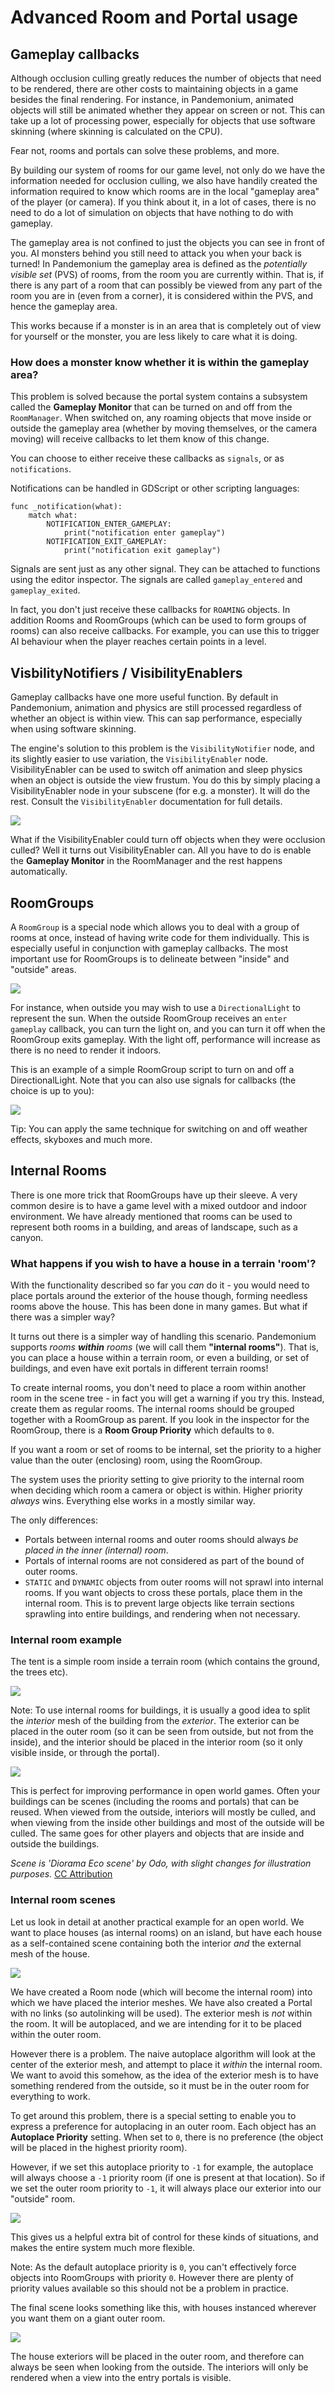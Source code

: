 
# Advanced Room and Portal usage

## Gameplay callbacks

Although occlusion culling greatly reduces the number of objects that need to be rendered, there are
other costs to maintaining objects in a game besides the final rendering. For instance, in Pandemonium,
animated objects will still be animated whether they appear on screen or not. This can take up a lot of
processing power, especially for objects that use software skinning (where skinning is calculated on the CPU).

Fear not, rooms and portals can solve these problems, and more.

By building our system of rooms for our game level, not only do we have the information needed for
occlusion culling, we also have handily created the information required to know which rooms are in the
local "gameplay area" of the player (or camera). If you think about it, in a lot of cases, there is no
need to do a lot of simulation on objects that have nothing to do with gameplay.

The gameplay area is not confined to just the objects you can see in front of you. AI monsters behind
you still need to attack you when your back is turned! In Pandemonium the gameplay area is defined as
the *potentially visible set* (PVS) of rooms, from the room you are currently within. That is, if there
is any part of a room that can possibly be viewed from any part of the room you are in (even from a
corner), it is considered within the PVS, and hence the gameplay area.

This works because if a monster is in an area that is completely out of view for yourself or the monster,
you are less likely to care what it is doing.

### How does a monster know whether it is within the gameplay area?

This problem is solved because the portal system contains a subsystem called the **Gameplay Monitor** that
can be turned on and off from the `RoomManager`. When switched on, any roaming objects
that move inside or outside the gameplay area (whether by moving themselves, or the camera moving)
will receive callbacks to let them know of this change.

You can choose to either receive these callbacks as `signals`, or as `notifications`.

Notifications can be handled in GDScript or other scripting languages:

```
func _notification(what):
	match what:
		NOTIFICATION_ENTER_GAMEPLAY:
			print("notification enter gameplay")
		NOTIFICATION_EXIT_GAMEPLAY:
			print("notification exit gameplay")
```

Signals are sent just as any other signal. They can be attached to functions using the editor
inspector. The signals are called `gameplay_entered` and `gameplay_exited`.

In fact, you don't just receive these callbacks for `ROAMING` objects. In addition Rooms and
RoomGroups (which can be used to form groups of rooms) can also receive callbacks. For example,
you can use this to trigger AI behaviour when the player reaches certain points in a level.

## VisbilityNotifiers / VisibilityEnablers

Gameplay callbacks have one more useful function. By default in Pandemonium, animation and
physics are still processed regardless of whether an object is within view. This can sap
performance, especially when using software skinning.

The engine's solution to this problem is the `VisibilityNotifier` node, and
its slightly easier to use variation, the `VisibilityEnabler` node. VisibilityEnabler
can be used to switch off animation and sleep physics when an object is outside the view frustum. You
do this by simply placing a VisibilityEnabler node in your subscene (for e.g. a monster). It will do
the rest. Consult the `VisibilityEnabler` documentation for full details.

![](img/visibility_enabler.png)

What if the VisibilityEnabler could turn off objects when they were occlusion culled? Well it turns
out VisibilityEnabler can. All you have to do is enable the **Gameplay Monitor** in the
RoomManager and the rest happens automatically.

## RoomGroups

A `RoomGroup` is a special node which allows you to deal with a group of rooms at once,
instead of having write code for them individually. This is especially useful in conjunction with
gameplay callbacks. The most important use for RoomGroups is to delineate between "inside" and "outside" areas.

![](img/roomgroups.png)

For instance, when outside you may wish to use a `DirectionalLight` to represent the
sun. When the outside RoomGroup receives an `enter gameplay` callback, you can turn the light on, and
you can turn it off when the RoomGroup exits gameplay. With the light off, performance will increase
as there is no need to render it indoors.

This is an example of a simple RoomGroup script to turn on and off a DirectionalLight. Note that you
can also use signals for callbacks (the choice is up to you):

![](img/roomgroup_notification.png)

Tip: You can apply the same technique for switching on and off weather effects, skyboxes and much more.

## Internal Rooms

There is one more trick that RoomGroups have up their sleeve. A very common desire is to have a game level
with a mixed outdoor and indoor environment. We have already mentioned that rooms can be used to represent
both rooms in a building, and areas of landscape, such as a canyon.

### What happens if you wish to have a house in a terrain 'room'?

With the functionality described so far you *can* do it - you would need to place portals around the exterior
of the house though, forming needless rooms above the house. This has been done in many games. But what if
there was a simpler way?

It turns out there is a simpler way of handling this scenario. Pandemonium supports *rooms **within** rooms* (we
will call them **"internal rooms"**). That is, you can place a house within a terrain room, or even a building,
or set of buildings, and even have exit portals in different terrain rooms!

To create internal rooms, you don't need to place a room within another room in the scene tree - in fact you will
get a warning if you try this. Instead, create them as regular rooms. The internal rooms should be grouped
together with a RoomGroup as parent. If you look in the inspector for the RoomGroup, there is
a **Room Group Priority** which defaults to `0`.

If you want a room or set of rooms to be internal, set the priority to a higher value than the
outer (enclosing) room, using the RoomGroup.

The system uses the priority setting to give priority to the internal room when deciding which
room a camera or object is within. Higher priority *always* wins. Everything
else works in a mostly similar way.

The only differences:

- Portals between internal rooms and outer rooms should always *be placed in the inner (internal) room*.
- Portals of internal rooms are not considered as part of the bound of outer rooms.
- `STATIC` and `DYNAMIC` objects from outer rooms will not sprawl into internal rooms. If you want objects
  to cross these portals, place them in the internal room. This is to prevent large objects like terrain
  sections sprawling into entire buildings, and rendering when not necessary.

### Internal room example

The tent is a simple room inside a terrain room (which contains the ground, the trees etc).

![](img/tent.png)

Note: To use internal rooms for buildings, it is usually a good idea to split the *interior* mesh of the
building from the *exterior*. The exterior can be placed in the outer room (so it can be seen from
outside, but not from the inside), and the interior should be placed in the interior room (so it
only visible inside, or through the portal).

![](img/tent_terrain.png)

This is perfect for improving performance in open world games. Often your buildings can be scenes
(including the rooms and portals) that can be reused. When viewed from the outside, interiors will
mostly be culled, and when viewing from the inside other buildings and most of the outside will be
culled. The same goes for other players and objects that are inside and outside the buildings.

*Scene is 'Diorama Eco scene' by Odo, with slight changes for illustration purposes.* [CC Attribution](https://creativecommons.org/licenses/by/4.0/)

### Internal room scenes

Let us look in detail at another practical example for an open world. We want to place houses (as
internal rooms) on an island, but have each house as a self-contained scene containing both the
interior *and* the external mesh of the house.

![](img/house_scene.png)

We have created a Room node (which will become the internal room) into which we have placed the interior
meshes. We have also created a Portal with no links (so autolinking will be used). The exterior mesh
is *not* within the room. It will be autoplaced, and we are intending for it to be placed within
the outer room.

However there is a problem. The naive autoplace algorithm will look at the center of the exterior mesh,
and attempt to place it *within* the internal room. We want to avoid this somehow, as the idea of the
exterior mesh is to have something rendered from the outside, so it must be in the outer room for
everything to work.

To get around this problem, there is a special setting to enable you to express a preference for
autoplacing in an outer room. Each object has an **Autoplace Priority** setting. When set to `0`,
there is no preference (the object will be placed in the highest priority room).

However, if we set this autoplace priority to `-1` for example, the autoplace will always choose a `-1`
priority room (if one is present at that location). So if we set the outer room priority to `-1`, it
will always place our exterior into our "outside" room.

![](img/autoplace_priority.png)

This gives us a helpful extra bit of control for these kinds of situations, and makes the entire system
much more flexible.

Note: As the default autoplace priority is `0`, you can't effectively force objects into RoomGroups
with priority `0`. However there are plenty of priority values available so this should not be
a problem in practice.

The final scene looks something like this, with houses instanced wherever you want them on a giant outer room.

![](img/island.png)

The house exteriors will be placed in the outer room, and therefore can always be seen when looking from
the outside. The interiors will only be rendered when a view into the entry portals is visible.

